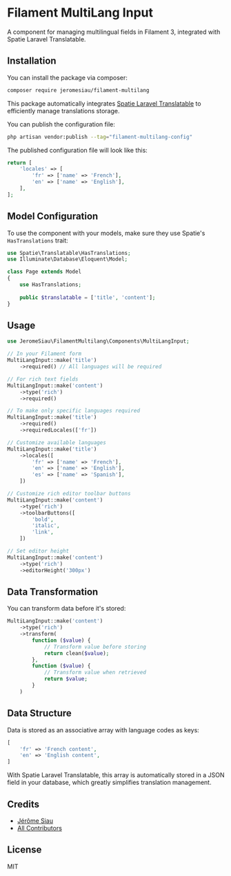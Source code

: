 # Filament MultiLang Input

A component for managing multilingual fields in Filament 3, integrated with Spatie Laravel Translatable.

## Installation

You can install the package via composer:

```bash
composer require jeromesiau/filament-multilang
```

This package automatically integrates [Spatie Laravel Translatable](https://github.com/spatie/laravel-translatable) to efficiently manage translations storage.

You can publish the configuration file:

```bash
php artisan vendor:publish --tag="filament-multilang-config"
```

The published configuration file will look like this:

```php
return [
    'locales' => [
        'fr' => ['name' => 'French'],
        'en' => ['name' => 'English'],
    ],
];
```

## Model Configuration

To use the component with your models, make sure they use Spatie's `HasTranslations` trait:

```php
use Spatie\Translatable\HasTranslations;
use Illuminate\Database\Eloquent\Model;

class Page extends Model
{
    use HasTranslations;
    
    public $translatable = ['title', 'content'];
}
```

## Usage

```php
use JeromeSiau\FilamentMultilang\Components\MultiLangInput;

// In your Filament form
MultiLangInput::make('title')
    ->required() // All languages will be required

// For rich text fields
MultiLangInput::make('content')
    ->type('rich')
    ->required()

// To make only specific languages required
MultiLangInput::make('title')
    ->required()
    ->requiredLocales(['fr'])

// Customize available languages
MultiLangInput::make('title')
    ->locales([
        'fr' => ['name' => 'French'],
        'en' => ['name' => 'English'],
        'es' => ['name' => 'Spanish'],
    ])

// Customize rich editor toolbar buttons
MultiLangInput::make('content')
    ->type('rich')
    ->toolbarButtons([
        'bold',
        'italic',
        'link',
    ])

// Set editor height
MultiLangInput::make('content')
    ->type('rich')
    ->editorHeight('300px')
```

## Data Transformation

You can transform data before it's stored:

```php
MultiLangInput::make('content')
    ->type('rich')
    ->transform(
        function ($value) {
            // Transform value before storing
            return clean($value);
        },
        function ($value) {
            // Transform value when retrieved
            return $value;
        }
    )
```

## Data Structure

Data is stored as an associative array with language codes as keys:

```php
[
    'fr' => 'French content',
    'en' => 'English content',
]
```

With Spatie Laravel Translatable, this array is automatically stored in a JSON field in your database, which greatly simplifies translation management.

## Credits

- [Jérôme Siau](https://github.com/jeromesiau)
- [All Contributors](../../contributors)

## License

MIT 